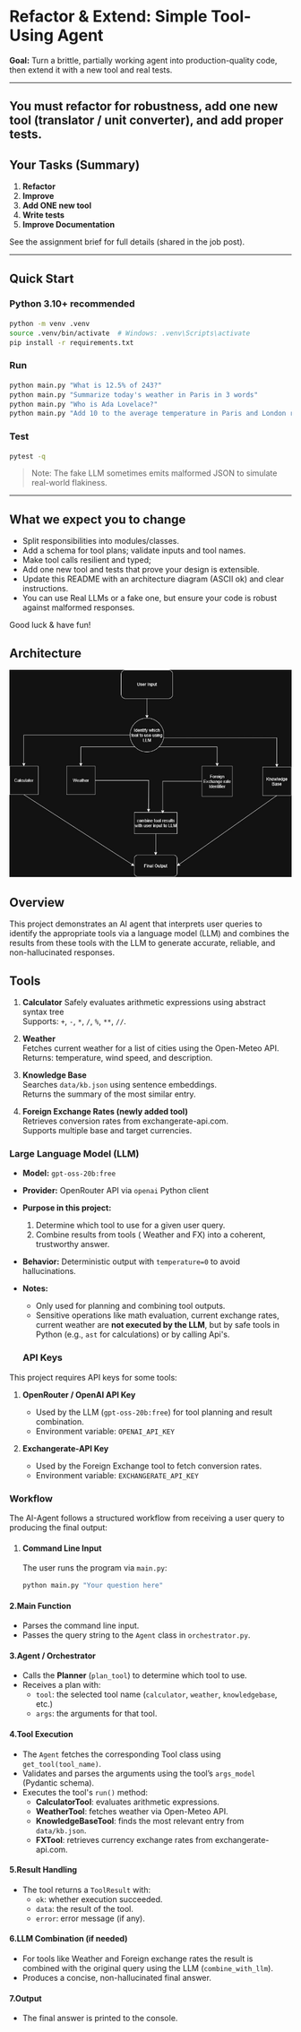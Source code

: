 # Refactor & Extend: Simple Tool-Using Agent

**Goal:** Turn a brittle, partially working agent into production-quality code, then extend it with a new tool and real tests.

---
You must **refactor for robustness**, **add one new tool** (translator / unit converter), and **add proper tests**.
---

## Your Tasks (Summary)

1. **Refactor**
2. **Improve**
3. **Add ONE new tool** 
4. **Write tests**
5. **Improve Documentation**

See the assignment brief for full details (shared in the job post).

---

## Quick Start

### Python 3.10+ recommended

```bash
python -m venv .venv
source .venv/bin/activate  # Windows: .venv\Scripts\activate
pip install -r requirements.txt
```

### Run

```bash
python main.py "What is 12.5% of 243?"
python main.py "Summarize today's weather in Paris in 3 words"
python main.py "Who is Ada Lovelace?"
python main.py "Add 10 to the average temperature in Paris and London right now."
```

### Test

```bash
pytest -q
```

> Note: The fake LLM sometimes emits malformed JSON to simulate real-world flakiness.

---

## What we expect you to change

- Split responsibilities into modules/classes.
- Add a schema for tool plans; validate inputs and tool names.
- Make tool calls resilient and typed;
- Add one new tool and tests that prove your design is extensible.
- Update this README with an architecture diagram (ASCII ok) and clear instructions.
- You can use Real LLMs or a fake one, but ensure your code is robust against malformed responses.

Good luck & have fun!

## Architecture
![Architecture](Architecture.jpg)


## Overview
This project demonstrates an AI agent that interprets user queries to identify the appropriate tools via a language model (LLM) and combines the results from these tools with the LLM to generate accurate, reliable, and non-hallucinated responses.

## Tools

1. **Calculator**
   Safely evaluates arithmetic expressions using abstract syntax tree    
   Supports: `+`, `-`, `*`, `/`, `%`, `**`, `//`.

2. **Weather**  
   Fetches current weather for a list of cities using the Open-Meteo API.  
   Returns: temperature, wind speed, and description.

3. **Knowledge Base**  
   Searches `data/kb.json` using sentence embeddings.  
   Returns the summary of the most similar entry.

4. **Foreign Exchange Rates (newly added tool)**  
   Retrieves conversion rates from exchangerate-api.com.  
   Supports multiple base and target currencies.

### Large Language Model (LLM)

- **Model:** `gpt-oss-20b:free`  
- **Provider:** OpenRouter API via `openai` Python client  
- **Purpose in this project:**  
  1. Determine which tool to use for a given user query.  
  2. Combine results from tools ( Weather and FX) into a coherent, trustworthy answer.  
- **Behavior:** Deterministic output with `temperature=0` to avoid hallucinations.  
- **Notes:**  
  - Only used for planning and combining tool outputs.  
  - Sensitive operations like math evaluation, current exchange rates, current weather are **not executed by the LLM**, but by safe tools in Python (e.g., `ast` for calculations) or by calling Api's.

  ### API Keys

This project requires API keys for some tools:

1. **OpenRouter / OpenAI API Key**  
   - Used by the LLM (`gpt-oss-20b:free`) for tool planning and result combination.  
   - Environment variable: `OPENAI_API_KEY`  

2. **Exchangerate-API Key**  
   - Used by the Foreign Exchange tool to fetch conversion rates.  
   - Environment variable: `EXCHANGERATE_API_KEY`  

### Workflow

The AI-Agent follows a structured workflow from receiving a user query to producing the final output:

1. #### Command Line Input  
   The user runs the program via `main.py`:

   ```bash
   python main.py "Your question here"
#### 2.Main Function
- Parses the command line input.
- Passes the query string to the `Agent` class in `orchestrator.py`.

#### 3.Agent / Orchestrator
- Calls the **Planner** (`plan_tool`) to determine which tool to use.
- Receives a plan with:
  - `tool`: the selected tool name (`calculator`, `weather`, `knowledgebase`, etc.)
  - `args`: the arguments for that tool.

#### 4.Tool Execution
- The `Agent` fetches the corresponding Tool class using `get_tool(tool_name)`.
- Validates and parses the arguments using the tool’s `args_model` (Pydantic schema).
- Executes the tool's `run()` method:
  - **CalculatorTool**: evaluates arithmetic expressions.
  - **WeatherTool**: fetches weather via Open-Meteo API.
  - **KnowledgeBaseTool**: finds the most relevant entry from `data/kb.json`.
  - **FXTool**: retrieves currency exchange rates from exchangerate-api.com.

#### 5.Result Handling
- The tool returns a `ToolResult` with:
  - `ok`: whether execution succeeded.
  - `data`: the result of the tool.
  - `error`: error message (if any).

#### 6.LLM Combination (if needed)
- For tools like Weather and Foreign exchange rates the result is combined with the original query using the LLM (`combine_with_llm`).
- Produces a concise, non-hallucinated final answer.

#### 7.Output
- The final answer is printed to the console.